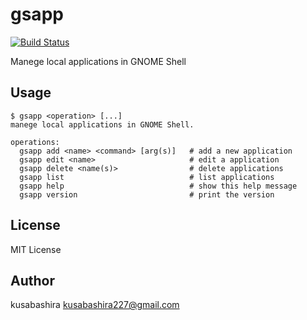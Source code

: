 gsapp
=====

[![Build Status](https://travis-ci.org/kusabashira/gsapp.svg?branch=master)](https://travis-ci.org/kusabashira/gsapp)

Manege local applications in GNOME Shell

Usage
-----

```
$ gsapp <operation> [...]
manege local applications in GNOME Shell.

operations:
  gsapp add <name> <command> [arg(s)]   # add a new application
  gsapp edit <name>                     # edit a application
  gsapp delete <name(s)>                # delete applications
  gsapp list                            # list applications
  gsapp help                            # show this help message
  gsapp version                         # print the version
```

License
-------

MIT License

Author
------

kusabashira <kusabashira227@gmail.com>
